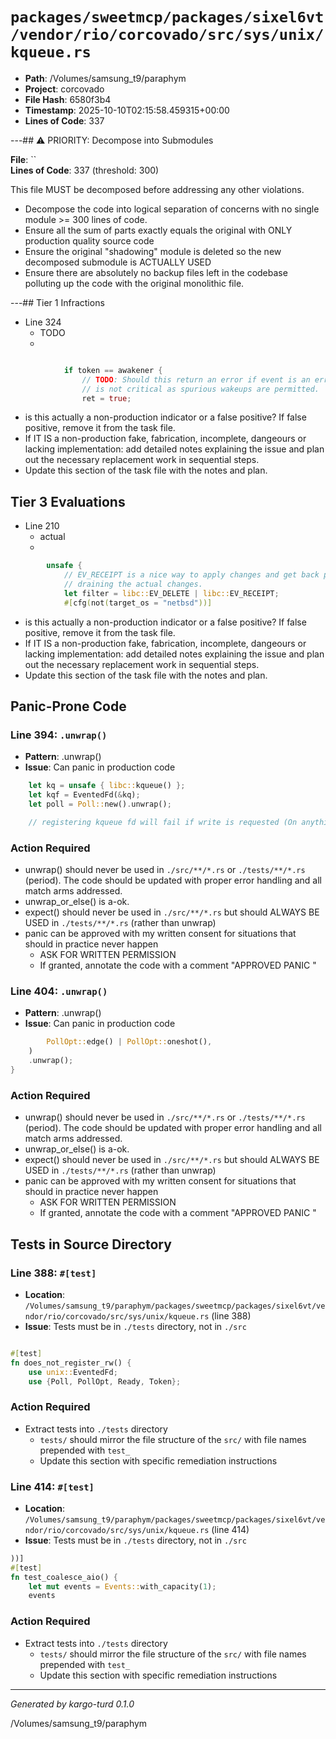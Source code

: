 # `packages/sweetmcp/packages/sixel6vt/vendor/rio/corcovado/src/sys/unix/kqueue.rs`

- **Path**: /Volumes/samsung_t9/paraphym
- **Project**: corcovado
- **File Hash**: 6580f3b4  
- **Timestamp**: 2025-10-10T02:15:58.459315+00:00  
- **Lines of Code**: 337

---## ⚠️ PRIORITY: Decompose into Submodules

**File**: ``  
**Lines of Code**: 337 (threshold: 300)

This file MUST be decomposed before addressing any other violations.

- Decompose the code into logical separation of concerns with no single module >= 300 lines of code. 
- Ensure all the sum of parts exactly equals the original with ONLY production quality source code
- Ensure the original "shadowing" module is deleted so the new decomposed submodule is ACTUALLY USED
- Ensure there are absolutely no backup files left in the codebase polluting up the code with the original monolithic file.

---## Tier 1 Infractions 


- Line 324
  - TODO
  - 

```rust

            if token == awakener {
                // TODO: Should this return an error if event is an error. It
                // is not critical as spurious wakeups are permitted.
                ret = true;
```

- is this actually a non-production indicator or a false positive? If false positive, remove it from the task file.
- If IT IS a non-production fake, fabrication, incomplete, dangeours or lacking implementation: add detailed notes explaining the issue and plan out the necessary replacement work in sequential steps. 
- Update this section of the task file with the notes and plan.

## Tier 3 Evaluations


- Line 210
  - actual
  - 

```rust
        unsafe {
            // EV_RECEIPT is a nice way to apply changes and get back per-event results while not
            // draining the actual changes.
            let filter = libc::EV_DELETE | libc::EV_RECEIPT;
            #[cfg(not(target_os = "netbsd"))]
```

- is this actually a non-production indicator or a false positive? If false positive, remove it from the task file.
- If IT IS a non-production fake, fabrication, incomplete, dangeours or lacking implementation: add detailed notes explaining the issue and plan out the necessary replacement work in sequential steps. 
- Update this section of the task file with the notes and plan.

## Panic-Prone Code


### Line 394: `.unwrap()`

- **Pattern**: .unwrap()
- **Issue**: Can panic in production code

```rust
    let kq = unsafe { libc::kqueue() };
    let kqf = EventedFd(&kq);
    let poll = Poll::new().unwrap();

    // registering kqueue fd will fail if write is requested (On anything but some versions of OS
```

### Action Required

- unwrap() should never be used in `./src/**/*.rs` or `./tests/**/*.rs` (period). The code should be updated with proper error handling and all match arms addressed.
- unwrap_or_else() is a-ok. 
- expect() should never be used in `./src/**/*.rs` but should ALWAYS BE USED in `./tests/**/*.rs` (rather than unwrap)
- panic can be approved with my written consent for situations that should in practice never happen  
  - ASK FOR WRITTEN PERMISSION
  - If granted, annotate the code with a comment "APPROVED PANIC "


### Line 404: `.unwrap()`

- **Pattern**: .unwrap()
- **Issue**: Can panic in production code

```rust
        PollOpt::edge() | PollOpt::oneshot(),
    )
    .unwrap();
}

```

### Action Required

- unwrap() should never be used in `./src/**/*.rs` or `./tests/**/*.rs` (period). The code should be updated with proper error handling and all match arms addressed.
- unwrap_or_else() is a-ok. 
- expect() should never be used in `./src/**/*.rs` but should ALWAYS BE USED in `./tests/**/*.rs` (rather than unwrap)
- panic can be approved with my written consent for situations that should in practice never happen  
  - ASK FOR WRITTEN PERMISSION
  - If granted, annotate the code with a comment "APPROVED PANIC "

## Tests in Source Directory


### Line 388: `#[test]`

- **Location**: `/Volumes/samsung_t9/paraphym/packages/sweetmcp/packages/sixel6vt/vendor/rio/corcovado/src/sys/unix/kqueue.rs` (line 388)
- **Issue**: Tests must be in `./tests` directory, not in `./src`

```rust

#[test]
fn does_not_register_rw() {
    use unix::EventedFd;
    use {Poll, PollOpt, Ready, Token};
```

### Action Required

- Extract tests into `./tests` directory
  - `tests/` should mirror the file structure of the `src/` with file names prepended with `test_`
  - Update this section with specific remediation instructions
  


### Line 414: `#[test]`

- **Location**: `/Volumes/samsung_t9/paraphym/packages/sweetmcp/packages/sixel6vt/vendor/rio/corcovado/src/sys/unix/kqueue.rs` (line 414)
- **Issue**: Tests must be in `./tests` directory, not in `./src`

```rust
))]
#[test]
fn test_coalesce_aio() {
    let mut events = Events::with_capacity(1);
    events
```

### Action Required

- Extract tests into `./tests` directory
  - `tests/` should mirror the file structure of the `src/` with file names prepended with `test_`
  - Update this section with specific remediation instructions
  

---

*Generated by kargo-turd 0.1.0*

/Volumes/samsung_t9/paraphym
